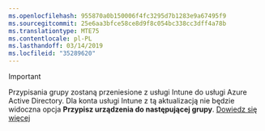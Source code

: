 ```yaml
---
ms.openlocfilehash: 955870a0b150006f4fc3295d7b1283e9a67495f9
ms.sourcegitcommit: 25e6aa3bfce58ce8d9f8c054bc338cc3dff4a78b
ms.translationtype: MTE75
ms.contentlocale: pl-PL
ms.lasthandoff: 03/14/2019
ms.locfileid: "35289620"
---
```

>[!Important]
>Przypisania grupy zostaną przeniesione z usługi Intune do usługi Azure Active Directory. Dla konta usługi Intune z tą aktualizacją nie będzie widoczna opcja **Przypisz urządzenia do następującej grupy**. [Dowiedz się więcej](/intune-classic/deploy-use/ios-device-enrollment-program-in-microsoft-intune#changes-to-intune-group-assignments)
